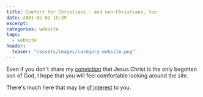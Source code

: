 ```yaml
---
title: Comfort for Christians - and non-Christians, too
date: 2001-02-02 15:39
excerpt: 
categories: website
tags:
  - website
header:
  teaser: "/assets/images/category-website.png"
---
```

Even if you don't share my [conviction](/beliefs/) that Jesus Christ is the only begotten son of God, I hope that you will feel comfortable looking around the site.  

There's much here that may be [of interest](/writings/) to you.
